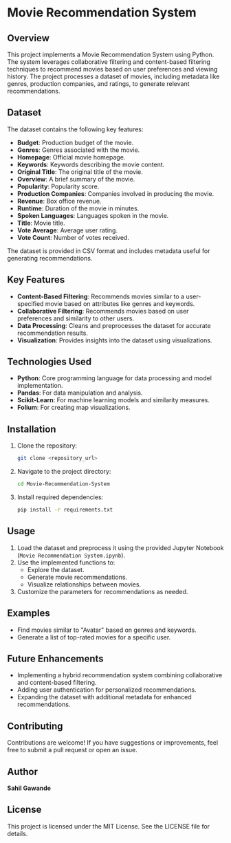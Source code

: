 # Movie Recommendation System

## Overview
This project implements a Movie Recommendation System using Python. The system leverages collaborative filtering and content-based filtering techniques to recommend movies based on user preferences and viewing history. The project processes a dataset of movies, including metadata like genres, production companies, and ratings, to generate relevant recommendations.

## Dataset
The dataset contains the following key features:
- **Budget**: Production budget of the movie.
- **Genres**: Genres associated with the movie.
- **Homepage**: Official movie homepage.
- **Keywords**: Keywords describing the movie content.
- **Original Title**: The original title of the movie.
- **Overview**: A brief summary of the movie.
- **Popularity**: Popularity score.
- **Production Companies**: Companies involved in producing the movie.
- **Revenue**: Box office revenue.
- **Runtime**: Duration of the movie in minutes.
- **Spoken Languages**: Languages spoken in the movie.
- **Title**: Movie title.
- **Vote Average**: Average user rating.
- **Vote Count**: Number of votes received.

The dataset is provided in CSV format and includes metadata useful for generating recommendations.

## Key Features
- **Content-Based Filtering**: Recommends movies similar to a user-specified movie based on attributes like genres and keywords.
- **Collaborative Filtering**: Recommends movies based on user preferences and similarity to other users.
- **Data Processing**: Cleans and preprocesses the dataset for accurate recommendation results.
- **Visualization**: Provides insights into the dataset using visualizations.

## Technologies Used
- **Python**: Core programming language for data processing and model implementation.
- **Pandas**: For data manipulation and analysis.
- **Scikit-Learn**: For machine learning models and similarity measures.
- **Folium**: For creating map visualizations.

## Installation
1. Clone the repository:
   ```bash
   git clone <repository_url>
   ```
2. Navigate to the project directory:
   ```bash
   cd Movie-Recommendation-System
   ```
3. Install required dependencies:
   ```bash
   pip install -r requirements.txt
   ```

## Usage
1. Load the dataset and preprocess it using the provided Jupyter Notebook (`Movie Recommendation System.ipynb`).
2. Use the implemented functions to:
   - Explore the dataset.
   - Generate movie recommendations.
   - Visualize relationships between movies.
3. Customize the parameters for recommendations as needed.

## Examples
- Find movies similar to "Avatar" based on genres and keywords.
- Generate a list of top-rated movies for a specific user.

## Future Enhancements
- Implementing a hybrid recommendation system combining collaborative and content-based filtering.
- Adding user authentication for personalized recommendations.
- Expanding the dataset with additional metadata for enhanced recommendations.

## Contributing
Contributions are welcome! If you have suggestions or improvements, feel free to submit a pull request or open an issue.

## Author
**Sahil Gawande**

## License
This project is licensed under the MIT License. See the LICENSE file for details.
